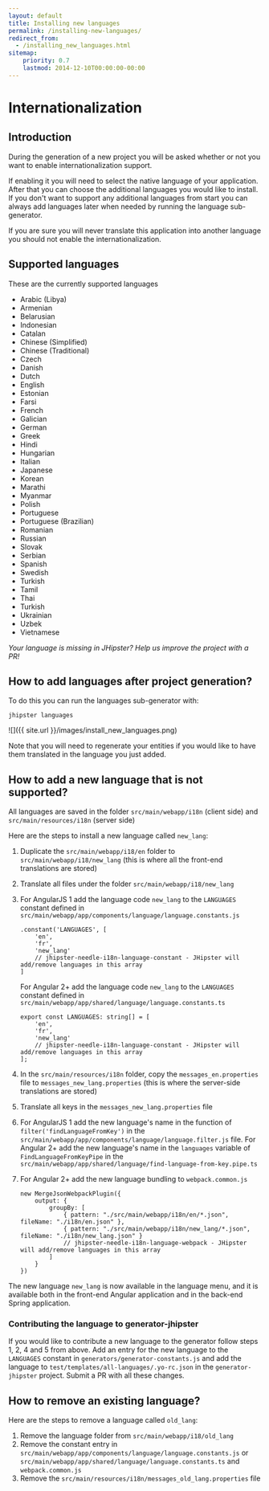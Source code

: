 ```yaml
---
layout: default
title: Installing new languages
permalink: /installing-new-languages/
redirect_from:
  - /installing_new_languages.html
sitemap:
    priority: 0.7
    lastmod: 2014-12-10T00:00:00-00:00
---
```


# <i class="fa fa-flag"></i> Internationalization

## Introduction

During the generation of a new project you will be asked whether or not you want to enable internationalization support.

If enabling it you will need to select the native language of your application. After that you can choose the additional languages you would like to install. If you don't want to support any additional languages from start you can always add languages later when needed by running the language sub-generator.

If you are sure you will never translate this application into another language you should not enable the internationalization.

## Supported languages

These are the currently supported languages

*   Arabic (Libya)
*   Armenian
*   Belarusian
*   Indonesian
*   Catalan
*   Chinese (Simplified)
*   Chinese (Traditional)
*   Czech
*   Danish
*   Dutch
*   English
*   Estonian
*   Farsi
*   French
*   Galician
*   German
*   Greek
*   Hindi
*   Hungarian
*   Italian
*   Japanese
*   Korean
*   Marathi
*   Myanmar
*   Polish
*   Portuguese
*   Portuguese (Brazilian)
*   Romanian
*   Russian
*   Slovak
*   Serbian
*   Spanish
*   Swedish
*   Turkish
*   Tamil
*   Thai
*   Turkish
*   Ukrainian
*   Uzbek
*   Vietnamese

_Your language is missing in JHipster? Help us improve the project with a PR!_

## How to add languages after project generation?

To do this you can run the languages sub-generator with:

`jhipster languages`

![]({{ site.url }}/images/install_new_languages.png)

Note that you will need to regenerate your entities if you would like to have them translated in the language you just added.

## How to add a new language that is not supported?

All languages are saved in the folder `src/main/webapp/i18n` (client side) and `src/main/resources/i18n` (server side)

Here are the steps to install a new language called `new_lang`:

1.  Duplicate the `src/main/webapp/i18/en` folder to `src/main/webapp/i18/new_lang` (this is where all the front-end translations are stored)
2.  Translate all files under the folder `src/main/webapp/i18/new_lang`
3.  For AngularJS 1 add the language code `new_lang` to the `LANGUAGES` constant defined in `src/main/webapp/app/components/language/language.constants.js`

        .constant('LANGUAGES', [
            'en',
            'fr',
            'new_lang'
            // jhipster-needle-i18n-language-constant - JHipster will add/remove languages in this array
        ]

    For Angular 2+ add the language code `new_lang` to the `LANGUAGES` constant defined in `src/main/webapp/app/shared/language/language.constants.ts`

        export const LANGUAGES: string[] = [
            'en',
            'fr',
            'new_lang'
            // jhipster-needle-i18n-language-constant - JHipster will add/remove languages in this array
        ];

4.  In the `src/main/resources/i18n` folder, copy the `messages_en.properties` file to `messages_new_lang.properties` (this is where the server-side translations are stored)
5.  Translate all keys in the `messages_new_lang.properties` file
6.  For AngularJS 1 add the new language's name in the function of `filter('findLanguageFromKey')` in the `src/main/webapp/app/components/language/language.filter.js` file. For Angular 2+ add the new language's name in the `languages` variable of `FindLanguageFromKeyPipe` in the `src/main/webapp/app/shared/language/find-language-from-key.pipe.ts`
7.  For Angular 2+ add the new language bundling to `webpack.common.js`

        new MergeJsonWebpackPlugin({
            output: {
                groupBy: [
                    { pattern: "./src/main/webapp/i18n/en/*.json", fileName: "./i18n/en.json" },
                    { pattern: "./src/main/webapp/i18n/new_lang/*.json", fileName: "./i18n/new_lang.json" }
                    // jhipster-needle-i18n-language-webpack - JHipster will add/remove languages in this array
                ]
            }
        })


The new language `new_lang` is now available in the language menu, and it is available both in the front-end Angular application and in the back-end Spring application.

### Contributing the language to generator-jhipster

If you would like to contribute a new language to the generator follow steps 1, 2, 4 and 5 from above. Add an entry for the new language to the `LANGUAGES` constant in `generators/generator-constants.js` and add the language to `test/templates/all-languages/.yo-rc.json` in the `generator-jhipster` project. Submit a PR with all these changes.

## How to remove an existing language?

Here are the steps to remove a language called `old_lang`:
 
1.  Remove the language folder from `src/main/webapp/i18/old_lang`
2.  Remove the constant entry in `src/main/webapp/app/components/language/language.constants.js` or `src/main/webapp/app/shared/language/language.constants.ts` and `webpack.common.js`
3.  Remove the `src/main/resources/i18n/messages_old_lang.properties` file

